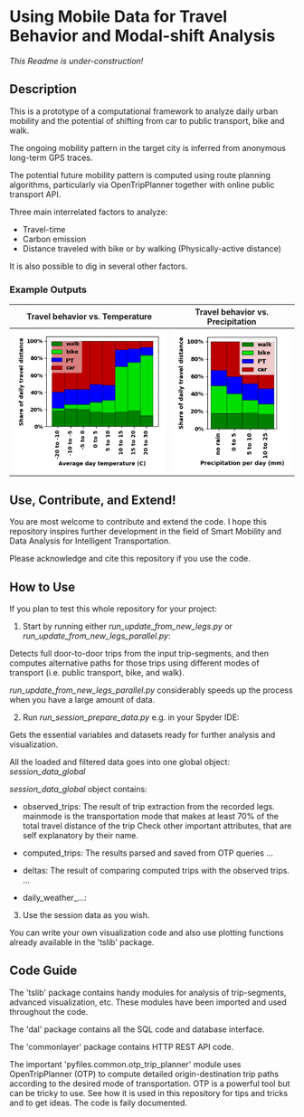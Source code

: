 # Using Mobile Data for Travel Behavior and Modal-shift Analysis

*This Readme is under-construction!*

## Description
This is a prototype of a computational framework to analyze daily urban mobility and the potential of shifting from car to public transport, bike and walk. 

The ongoing mobility pattern in the target city is inferred from anonymous long-term GPS traces.

The potential future mobility pattern is computed using route planning algorithms, particularly via OpenTripPlanner together with online public transport API.

Three main interrelated factors to analyze:
- Travel-time
- Carbon emission
- Distance traveled with bike or by walking (Physically-active distance)

It is also possible to dig in several other factors.

### Example Outputs

Travel behavior vs. Temperature | Travel behavior vs. Precipitation
------------ | -------------
![modes by temperature](plots/fig11a.png) | ![modes by rain](plots/fig11b.png)


## Use, Contribute, and Extend!
You are most welcome to contribute and extend the code. I hope this repository inspires further development in the field of Smart Mobility and Data Analysis for Intelligent Transportation.

Please acknowledge and cite this repository if you use the code. 


## How to Use
If you plan to test this whole repository for your project: 

1. Start by running either *run_update_from_new_legs.py* or *run_update_from_new_legs_parallel.py*:

Detects full door-to-door trips from the input trip-segments, and then computes alternative paths for those trips using different modes of transport (i.e. public transport, bike, and walk).

*run_update_from_new_legs_parallel.py* considerably speeds up the process when you have a large amount of data.

2. Run *run_session_prepare_data.py* e.g. in your Spyder IDE:

Gets the essential variables and datasets ready for further analysis and visualization.

All the loaded and filtered data goes into one global object: *session_data_global*

*session_data_global* object contains:

- observed_trips: The result of trip extraction from the recorded legs.
                mainmode is the transportation mode that makes at least 70% of the total travel distance of the trip
                Check other important attributes, that are self explanatory by their name.

- computed_trips: The results parsed and saved from OTP queries
                ...

- deltas: The result of comparing computed trips with the observed trips.
              ...

- daily_weather_...:         

3. Use the session data as you wish. 

You can write your own visualization code and also use plotting functions already available in the 'tslib' package. 


## Code Guide
The 'tslib' package contains handy modules for analysis of trip-segments, advanced visualization, etc. These modules have been imported and used throughout the code.

The 'dal' package contains all the SQL code and database interface.

The 'commonlayer' package contains HTTP REST API code.

The important 'pyfiles.common.otp_trip_planner' module uses OpenTripPlanner (OTP) to compute detailed origin-destination trip paths according to the desired mode of transportation.
OTP is a powerful tool but can be tricky to use. See how it is used in this repository for tips and tricks and to get ideas. The code is faily documented.





